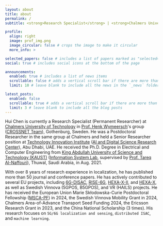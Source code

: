 ```yaml
---
layout: about
title: about
permalink: /
subtitle: <strong>Research Specialist</strong> | <strong>Chalmers University of Technology</strong> 

profile:
  align: right
  image: prof_img.png
  image_circular: false # crops the image to make it circular
  more_info: >

selected_papers: false # includes a list of papers marked as "selected={true}"
social: true # includes social icons at the bottom of the page

announcements:
  enabled: true # includes a list of news items
  scrollable: false # adds a vertical scroll bar if there are more than 3 news items
  limit: 10 # leave blank to include all the news in the `_news` folder

latest_posts:
  enabled: false
  scrollable: true # adds a vertical scroll bar if there are more than 3 new posts items
  limit: 3 # leave blank to include all the blog posts
---
```

Hui Chen is currently a Research Specialist (Permanent Researcher) at [Chalmers University of Technology](https://www.chalmers.se/en/Pages/default.aspx) in [Prof. Henk Wymeersch](https://www.chalmers.se/en/staff/Pages/henk-wymeersch.aspx)'s group ([CROSSNET Team](https://sites.google.com/site/hwymeers/research-group)), Gothenburg, Sweden. He was a Postdoctoral Researcher in the same group at Chalmers and held a Senior Researcher position at [Technology Innovation Institute](https://www.tii.ae/) ([AI and Digital Science Research Center](https://www.tii.ae/ai-and-digital-science)), Abu Dhabi, UAE. He received the Ph.D. Degree in Electrical and Computer Engineering from [King Abdullah University of Science and Technology (KAUST)](https://www.kaust.edu.sa/en) ([Information System Lab](https://cemse.kaust.edu.sa/isl/about-isl), supervised by [Prof. Tareq Al-Naffouri](https://cemse.kaust.edu.sa/isl/people/person/tareq-al-naffouri)), Thuwal, Saudi Arabia, in Aug. 2021. 

With over 8 years of research experience in localization, he has published more than 50 journal and conference papers. He has actively contributed to several EU projects, including [6G-DISAC](https://www.6gdisac-project.eu/), [RISE-6G](https://rise-6g.eu/), [HEXA-X-II](https://hexa-x-ii.eu/), and [HEXA-X](https://hexa-x.eu/), as well as Swedish Vinnova (5GPOS, B5GPOS), and VR (HAILS) projects. He has received the European Union Marie Skłodowska-Curie Postdoctoral Fellowship ([MSCA-PF](https://marie-sklodowska-curie-actions.ec.europa.eu/news/msca-awards-eu417-million-to-postdoctoral-researchers)) in 2024, the Swedish Vinnova Mobility Grant in 2024, Chalmers Area-of-Advance Transport Seed Funding 2024, the Ericsson Research Grant in 2023, and the China National Scholarship (3 times). His research focuses on `5G/6G localization and sensing`, `distributed ISAC`, and `machine learning`.

